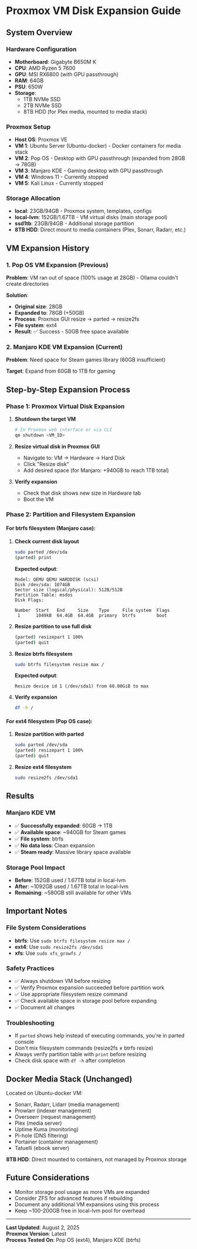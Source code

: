 # Proxmox VM Disk Expansion Guide

## System Overview

### Hardware Configuration
- **Motherboard**: Gigabyte B650M K
- **CPU**: AMD Ryzen 5 7600
- **GPU**: MSI RX6800 (with GPU passthrough)
- **RAM**: 64GB
- **PSU**: 650W
- **Storage**:
  - 1TB NVMe SSD
  - 2TB NVMe SSD  
  - 8TB HDD (for Plex media, mounted to media stack)

### Proxmox Setup
- **Host OS**: Proxmox VE
- **VM 1**: Ubuntu Server (Ubuntu-docker) - Docker containers for media stack
- **VM 2**: Pop OS - Desktop with GPU passthrough (expanded from 28GB → 78GB)
- **VM 3**: Manjaro KDE - Gaming desktop with GPU passthrough
- **VM 4**: Windows 11 - Currently stopped
- **VM 5**: Kali Linux - Currently stopped

### Storage Allocation
- **local**: 23GB/94GB - Proxmox system, templates, configs
- **local-lvm**: 152GB/1.67TB - VM virtual disks (main storage pool)
- **ssd1tb**: 23GB/94GB - Additional storage partition
- **8TB HDD**: Direct mount to media containers (Plex, Sonarr, Radarr, etc.)

## VM Expansion History

### 1. Pop OS VM Expansion (Previous)
**Problem**: VM ran out of space (100% usage at 28GB) - Ollama couldn't create directories

**Solution**:
- **Original size**: 28GB
- **Expanded to**: 78GB (+50GB)
- **Process**: Proxmox GUI resize → parted → resize2fs
- **File system**: ext4
- **Result**: ✅ Success - 50GB free space available

### 2. Manjaro KDE VM Expansion (Current)
**Problem**: Need space for Steam games library (60GB insufficient)

**Target**: Expand from 60GB to 1TB for gaming

## Step-by-Step Expansion Process

### Phase 1: Proxmox Virtual Disk Expansion

1. **Shutdown the target VM**
   ```bash
   # In Proxmox web interface or via CLI
   qm shutdown <VM_ID>
   ```

2. **Resize virtual disk in Proxmox GUI**
   - Navigate to: VM → Hardware → Hard Disk
   - Click "Resize disk"
   - Add desired space (for Manjaro: +940GB to reach 1TB total)

3. **Verify expansion**
   - Check that disk shows new size in Hardware tab
   - Boot the VM

### Phase 2: Partition and Filesystem Expansion

#### For btrfs filesystem (Manjaro case):

1. **Check current disk layout**
   ```bash
   sudo parted /dev/sda
   (parted) print
   ```
   
   **Expected output**:
   ```
   Model: QEMU QEMU HARDDISK (scsi)
   Disk /dev/sda: 1074GB
   Sector size (logical/physical): 512B/512B
   Partition Table: msdos
   Disk Flags: 
   
   Number  Start   End     Size    Type     File system  Flags
    1      1049kB  64.4GB  64.4GB  primary  btrfs        boot
   ```

2. **Resize partition to use full disk**
   ```bash
   (parted) resizepart 1 100%
   (parted) quit
   ```

3. **Resize btrfs filesystem**
   ```bash
   sudo btrfs filesystem resize max /
   ```
   
   **Expected output**:
   ```
   Resize device id 1 (/dev/sda1) from 60.00GiB to max
   ```

4. **Verify expansion**
   ```bash
   df -h /
   ```

#### For ext4 filesystem (Pop OS case):

1. **Resize partition with parted**
   ```bash
   sudo parted /dev/sda
   (parted) resizepart 1 100%
   (parted) quit
   ```

2. **Resize ext4 filesystem**
   ```bash
   sudo resize2fs /dev/sda1
   ```

## Results

### Manjaro KDE VM
- ✅ **Successfully expanded**: 60GB → 1TB
- ✅ **Available space**: ~940GB for Steam games
- ✅ **File system**: btrfs
- ✅ **No data loss**: Clean expansion
- ✅ **Steam ready**: Massive library space available

### Storage Pool Impact
- **Before**: 152GB used / 1.67TB total in local-lvm
- **After**: ~1092GB used / 1.67TB total in local-lvm  
- **Remaining**: ~580GB still available for other VMs

## Important Notes

### File System Considerations
- **btrfs**: Use `sudo btrfs filesystem resize max /`
- **ext4**: Use `sudo resize2fs /dev/sda1`
- **xfs**: Use `sudo xfs_growfs /`

### Safety Practices
- ✅ Always shutdown VM before resizing
- ✅ Verify Proxmox expansion succeeded before partition work
- ✅ Use appropriate filesystem resize command
- ✅ Check available space in storage pool before expanding
- ✅ Document all changes

### Troubleshooting
- If `parted` shows help instead of executing commands, you're in parted console
- Don't mix filesystem commands (resize2fs ≠ btrfs resize)
- Always verify partition table with `print` before resizing
- Check disk space with `df -h` after completion

## Docker Media Stack (Unchanged)
Located on Ubuntu-docker VM:
- Sonarr, Radarr, Lidarr (media management)
- Prowlarr (indexer management)  
- Overseerr (request management)
- Plex (media server)
- Uptime Kuma (monitoring)
- Pi-hole (DNS filtering)
- Portainer (container management)
- Tatuelli (ebook server)

**8TB HDD**: Direct mounted to containers, not managed by Proxmox storage

## Future Considerations
- Monitor storage pool usage as more VMs are expanded
- Consider ZFS for advanced features if rebuilding
- Document any additional VM expansions using this process
- Keep ~100-200GB free in local-lvm pool for overhead

---

**Last Updated**: August 2, 2025  
**Proxmox Version**: Latest  
**Process Tested On**: Pop OS (ext4), Manjaro KDE (btrfs)
